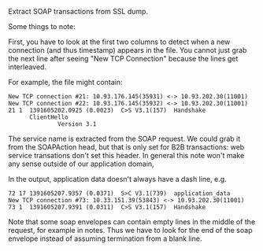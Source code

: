 Extract SOAP transactions from SSL dump.

Some things to note:

First, you have to look at the first two columns to detect when a new
connection (and thus timestamp) appears in the file. You cannot just
grab the next line after seeing "New TCP Connection" because the lines
get interleaved.

For example, the file might contain:

    New TCP connection #21: 10.93.176.145(35931) <-> 10.93.202.30(11001)
    New TCP connection #22: 10.93.176.145(35932) <-> 10.93.202.30(11001)
    21 1  1391605202.0925 (0.0023)  C>S V3.1(157)  Handshake
          ClientHello
                  Version 3.1 

The service name is extracted from the SOAP request. We could grab it from the SOAPAction head, but that is only set
for B2B transactions: web service transations don't set this header. In general this note won't make any sense outside
of our application domain,

In the output, application data doesn't always have a dash line, e.g.

    72 17 1391605207.9357 (0.0371)  S>C V3.1(739)  application_data
    New TCP connection #73: 10.33.151.39(53843) <-> 10.93.202.30(11001)
    73 1  1391605207.9391 (0.0311)  C>S V3.1(157)  Handshake

Note that some soap envelopes can contain empty lines in the middle of the request, for example in notes. Thus we have
to look for the end of the soap envelope instead of assuming termination from a blank line.
